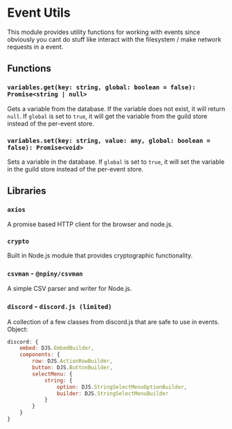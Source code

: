# Event Utils
This module provides utility functions for working with events since obviously you cant do stuff like interact with the filesystem / make network requests in a event.

## Functions
### `variables.get(key: string, global: boolean = false): Promise<string | null>`
Gets a variable from the database. If the variable does not exist, it will return `null`. If `global` is set to `true`, it will get the variable from the guild store instead of the per-event store.

### `variables.set(key: string, value: any, global: boolean = false): Promise<void>`
Sets a variable in the database. If `global` is set to `true`, it will set the variable in the guild store instead of the per-event store.

## Libraries
### `axios`
A promise based HTTP client for the browser and node.js.
### `crypto`
Built in Node.js module that provides cryptographic functionality.
### `csvman` - `@npiny/csvman`
A simple CSV parser and writer for Node.js.

### `discord` - `discord.js (limited)`
A collection of a few classes from discord.js that are safe to use in events.
Object:<br/>
```js
discord: {
    embed: DJS.EmbedBuilder,
    components: {
        row: DJS.ActionRowBuilder,
        button: DJS.ButtonBuilder,
        selectMenu: {
            string: {
                option: DJS.StringSelectMenuOptionBuilder,
                builder: DJS.StringSelectMenuBuilder
            }
        }
    }
}
```